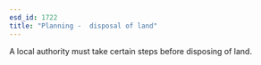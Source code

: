 ```yaml
---
esd_id: 1722
title: "Planning -  disposal of land"
---
```


A local authority must take certain steps before disposing of land.

